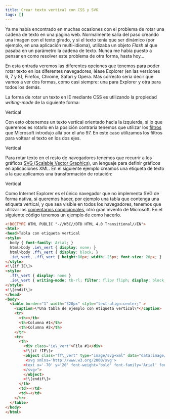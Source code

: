 ```yaml
---
title: Crear texto vertical con CSS y SVG
tags: []
---
```

Ya me había encontrado en muchas ocasiones con el problema de rotar una cadena de texto en una página web. Normalmente salía del paso creando una imagen con el texto girado, y si el texto tenía que ser dinámico (por ejemplo, en una aplicación multi-idioma), utilizaba un objeto _Flash_ al que pasaba en un parámetro la cadena de texto. Nunca me había puesto a pensar en como resolver este problema de otra forma, hasta hoy…

En esta entrada veremos las diferentes opciones que tenemos para poder rotar texto en los diferentes navegadores, léase Explorer (en las versiones 6, 7 y 8), Firefox, Chrome, Safari y Opera. Más correcto sería decir que vamos a ver dos formas, como casi siempre: una para Explorer y otra para todos los demás.

La forma de rotar un texto en IE mediante CSS es utilizando la propiedad _writing-mode_ de la siguiente forma:

Vertical

</pre> Con esto obtenemos un texto vertical orientado hacia la izquierda, si lo que queremos es rotarlo en la posición contraria tenemos que utilizar los [filtros](http://msdn.microsoft.com/en-us/library/ms532847(VS.85).aspx) que Microsoft introdujo allá por el año 97. En este caso utilizamos los filtros para voltear el texto en los dos ejes.

Vertical

Para rotar texto en el resto de navegadores tenemos que recurrir a los gráficos [SVG (Scalable Vector Graphics)](http://www.w3.org/Graphics/SVG/), un lenguaje para definir gráficos en aplicaciones XML. En el siguiente ejemplo creamos una etiqueta de texto a la que aplicamos una transformación de rotación:

 Vertical 

Como Internet Explorer es el único navegador que no implementa SVG de forma nativa, si queremos hacer, por ejemplo una tabla que contenga una etiqueta vertical, y que sea visible en todos los navegadores, tenemos que utilizar los [comentarios condicionales](http://msdn.microsoft.com/en-us/library/ms537512.aspx), otro gran invento de Microsoft. En el siguiente código tenemos un ejemplo de como hacerlo.

```html
<!DOCTYPE HTML PUBLIC "-//W3C//DTD HTML 4.0 Transitional//EN">
<html>
<head>Tabla con etiqueta vertical 
<style>
  body { font-family: Arial; }
  html>body .ie\_vert { display: none; }
  html>body .ff\_vert { display: block; }
  .ie\_vert, .ff\_vert { height:80px; width: 25px; font-size: 20px; }
</style> 
<!\[if IE\]> 
<style> 
  .ff\_vert { display: none }
  .ie\_vert { writing-mode: tb-rl; filter: flipv fliph; display: block;  }
</style> 
<!\[endif\]> 
</head> 
<body> 
  <table border="1" width="320px" style="text-align:center;" >
    <caption>\*Una tabla de ejemplo con etiqueta vertical\*</caption>
    <tr>
      <th></th>
      <th>Columna #1</th>
      <th>Columna #2</th>
    </tr>
    <tr>
      <th>
        <div class="ie\_vert">Fila #1</div> 
        <!\[if !IE\]> 
        <object class="ff\_vert" type="image/svg+xml" data="data:image/svg+xml, 
         <svg xmlns='http://www.w3.org/2000/svg'>
        <text x='-70' y='20' font-weight='bold' font-family='Arial' font-size='20px' transform='rotate(270)'>Fila #1</text>
        </svg>"> 
        </object> 
        <!\[endif\]>
      </th>
      <td>-</td>
      <td>-</td>
    </tr>
  </table>
</body> 
</html>
```
